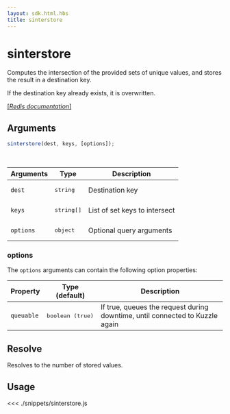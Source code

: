 ```yaml
---
layout: sdk.html.hbs
title: sinterstore
---
```


# sinterstore

Computes the intersection of the provided sets of unique values, and stores the result in a destination key.

If the destination key already exists, it is overwritten.

[[_Redis documentation_]](https://redis.io/commands/sinterstore)

## Arguments

```js
sinterstore(dest, keys, [options]);
```

<br/>

| Arguments | Type                | Description                   |
| --------- | ------------------- | ----------------------------- |
| `dest`    | <pre>string</pre>   | Destination key               |
| `keys`    | <pre>string[]</pre> | List of set keys to intersect |
| `options` | <pre>object</pre>   | Optional query arguments      |

### options

The `options` arguments can contain the following option properties:

| Property   | Type (default)            | Description                                                                  |
| ---------- | ------------------------- | ---------------------------------------------------------------------------- |
| `queuable` | <pre>boolean (true)</pre> | If true, queues the request during downtime, until connected to Kuzzle again |

## Resolve

Resolves to the number of stored values.

## Usage

<<< ./snippets/sinterstore.js
